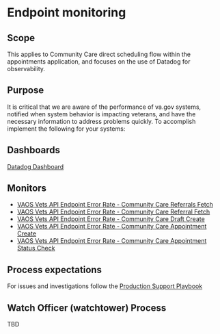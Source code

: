 
# Endpoint monitoring

## Scope 
This applies to Community Care direct scheduling flow within the appointments application, and focuses on the use of Datadog for observability.

## Purpose
It is critical that we are aware of the performance of va.gov systems, notified when system behavior is impacting veterans, 
and have the necessary information to address problems quickly.  To accomplish implement the following for your systems:

## Dashboards

[Datadog Dashboard](https://vagov.ddog-gov.com/dashboard/t4t-axu-zvb/vaos-appointments-metrics?fromUser=false&refresh_mode=sliding&from_ts=1750097905206&to_ts=1750101505206&live=true)

## Monitors

- [VAOS Vets API Endpoint Error Rate - Community Care Referrals Fetch](https://vagov.ddog-gov.com/monitors/384297)
- [VAOS Vets API Endpoint Error Rate - Community Care Referral Fetch](https://vagov.ddog-gov.com/monitors/384298)
- [VAOS Vets API Endpoint Error Rate - Community Care Draft Create](https://vagov.ddog-gov.com/monitors/382158)
- [VAOS Vets API Endpoint Error Rate - Community Care Appointment Create](https://vagov.ddog-gov.com/monitors/382190)
- [VAOS Vets API Endpoint Error Rate - Community Care Appointment Status Check](https://vagov.ddog-gov.com/monitors/384196) 

## Process expectations

For issues and investigations follow the [Production Support Playbook](https://github.com/department-of-veterans-affairs/va.gov-team/blob/master/products/health-care/checkin/zero-failures/production-support-playbook.md)

## Watch Officer (watchtower) Process

TBD
